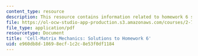 ```yaml
---
content_type: resource
description: This resource contains information related to homework 6 solution.
file: https://ol-ocw-studio-app-production.s3.amazonaws.com/courses/2-785j-cell-matrix-mechanics-fall-2014/e960db8d18698ecf1c2c8e53f0df1184_MIT2_785JF14_Homework_6_Sol.pdf
file_type: application/pdf
resourcetype: Document
title: 'Cell-Matrix Mechanics: Solutions to Homework 6'
uid: e960db8d-1869-8ecf-1c2c-8e53f0df1184
---
```

